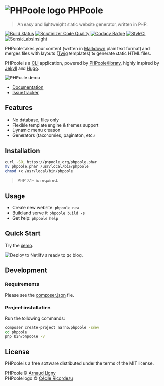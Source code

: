 # ![PHPoole logo](https://avatars2.githubusercontent.com/u/5618939?s=50 "Logo created by Cécile Ricordeau") PHPoole

> An easy and lightweight static website generator, written in PHP.

[![Build Status](https://travis-ci.org/PHPoole/PHPoole.svg)](https://travis-ci.org/PHPoole/PHPoole)
[![Scrutinizer Code Quality](https://scrutinizer-ci.com/g/PHPoole/PHPoole/badges/quality-score.png)](https://scrutinizer-ci.com/g/PHPoole/PHPoole/)
[![Codacy Badge](https://api.codacy.com/project/badge/Grade/85aa408ef2e94925831b1f7dd4c98219)](https://www.codacy.com/app/Narno/PHPoole?utm_source=github.com&amp;utm_medium=referral&amp;utm_content=PHPoole/PHPoole&amp;utm_campaign=Badge_Grade)
[![StyleCI](https://styleci.io/repos/12738012/shield)](https://styleci.io/repos/12738012)
[![SensioLabsInsight](https://insight.sensiolabs.com/projects/2a9ae313-1dce-405c-9632-0727ecdac269/mini.png)](https://insight.sensiolabs.com/projects/2a9ae313-1dce-405c-9632-0727ecdac269)

PHPoole takes your content (written in [Markdown](http://daringfireball.net/projects/markdown/) plain text format) and merges files with layouts ([Twig](http://twig.sensiolabs.org/) templates) to generate static HTML files.

PHPoole is a [CLI](https://en.wikipedia.org/wiki/Command-line_interface) application, powered by [PHPoole/library](https://github.com/PHPoole/library), highly inspired by [Jekyll](https://jekyllrb.com/) and [Hugo](https://gohugo.io/).

![PHPoole demo](https://raw.githubusercontent.com/PHPoole/PHPoole/master/docs/phpoole.gif "PHPoole demo")

* [Documentation](https://phpoole.org/documentation)
* [Issue tracker](https://github.com/PHPoole/PHPoole/issues)

## Features

* No database, files only
* Flexible template engine & themes support
* Dynamic menu creation
* Generators (taxonomies, paginaton, etc.)

## Installation

```bash
curl -SOL https://phpoole.org/phpoole.phar
mv phpoole.phar /usr/local/bin/phpoole
chmod +x /usr/local/bin/phpoole
```
> PHP 7.1+ is required.

## Usage

* Create new website: ```phpoole new```
* Build and serve it:  ```phpoole build -s```
* Get help: ```phpoole help```

## Quick Start

Try the [demo](https://github.com/PHPoole/demo).

[![Deploy to Netlify](https://www.netlify.com/img/deploy/button.svg)](https://app.netlify.com/start/deploy?repository=https://github.com/PHPoole/Cecil) a ready to go [blog](https://github.com/PHPoole/Cecil).

## Development

### Requirements

Please see the [composer.json](https://github.com/PHPoole/PHPoole/blob/master/composer.json) file.

### Project installation

Run the following commands:
```bash
composer create-project narno/phpoole -sdev
cd phpoole
php bin/phpoole -v
```

## License

PHPoole is a free software distributed under the terms of the MIT license.

PHPoole © [Arnaud Ligny](https://arnaudligny.fr)  
PHPoole logo © [Cécile Ricordeau](http://www.cecillie.fr)

